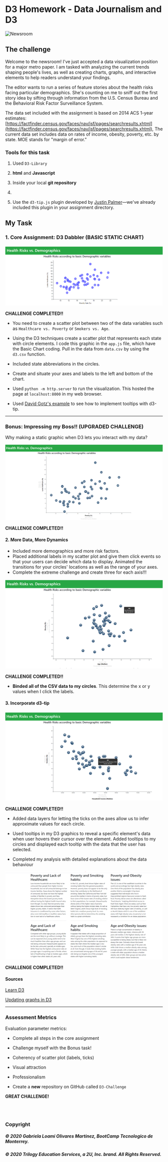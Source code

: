  # D3 Homework - Data Journalism and D3

![Newsroom](https://media.giphy.com/media/v2xIous7mnEYg/giphy.gif)

## The challenge

Welcome to the newsroom! I've just accepted a data visualization position for a major metro paper. I am tasked with analyzing the current trends shaping people's lives, as well as creating charts, graphs, and interactive elements to help readers understand your findings.

The editor wants to run a series of feature stories about the health risks facing particular demographics. She's counting on me to sniff out the first story idea by sifting through information from the U.S. Census Bureau and the Behavioral Risk Factor Surveillance System.

The data set included with the assignment is based on 2014 ACS 1-year estimates: [https://factfinder.census.gov/faces/nav/jsf/pages/searchresults.xhtml](https://factfinder.census.gov/faces/nav/jsf/pages/searchresults.xhtml), The current data set includes data on rates of income, obesity, poverty, etc. by state. MOE stands for "margin of error."

### Tools for this task

1. Used  `D3-Library`

2. **html** and **Javascript** 

3. Inside your local **git repository**

4. 

5. Use the `d3-tip.js` plugin developed by [Justin Palmer](https://github.com/Caged)—we've already included this plugin in your assignment directory.

## My Task

### 1. Core Assignment: D3 Dabbler (BASIC STATIC CHART)

![4-scatter](output/1BasicChart2Variables.png)

**CHALLENGE COMPLETED!!**

* You need to create a scatter plot between two of the data variables such as `Healthcare vs. Poverty` or `Smokers vs. Age`.

* Using the D3 techniques create a scatter plot that represents each state with circle elements. I code this graphic in the `app.js` file, which have the Basic Chart coding. Pull in the data from `data.csv` by using the `d3.csv` function. 

* Included state abbreviations in the circles.

* Create and situate your axes and labels to the left and bottom of the chart.

* Used `python -m http.server` to run the visualization. This hosted the page at `localhost:8000` in my web browser.

* Used [David Gotz's example](https://bl.ocks.org/davegotz/bd54b56723c154d25eedde6504d30ad7) to see how to implement tooltips with d3-tip.



- - -

### Bonus: Impressing my  Boss!! (UPGRADED CHALLENGE)

Why making a static graphic when D3 lets you interact with my data?

![7-animated-scatter](output/B1InitialBonusDynamicChartD3.png)

**CHALLENGE COMPLETED!!**

#### 2. More Data, More Dynamics

* Included more demographics and more risk factors.
* Placed additional labels in my scatter plot and give them click events so that your users can decide which data to display. Animated the transitions for your circles' locations as well as the range of your axes. 
* Complete the extreme challenge and create three for each axis!!!

![7-animated-scatter2](output/B2AnimatedTransitionsWithClickEvents.png)

**CHALLENGE COMPLETED!!**

* **Binded all of the CSV data to my circles**. This determine the x or y values when I click the labels.

#### 3. Incorporate d3-tip

![7-animated-scatter2](output/B3AnimatedTransWithCircleLables.png)

**CHALLENGE COMPLETED!!**

* Added data layers for letting the ticks on the axes allow us to infer approximate values for each circle.

* Used tooltips in my D3 graphics to reveal a specific element's data when user hovers their cursor over the element. Added tooltips to my circles and displayed each tooltip with the data that the user has selected.

* Completed my analysis with detailed explanations about the data behaviour 

![8-tooltip](output/B4CommentsForEachChartDisplay.png)

**CHALLENGE COMPLETED!!**

#### Sources
[Learn D3](https://scrimba.com/learn/d3js)

[Updating graphs in D3](https://stackoverflow.com/questions/36388122/how-to-update-a-graph-in-d3-js-when-pressing-a-button)





- - -

### Assessment Metrics

Evaluation parameter metrics:

* Complete all steps in the core assignment

* Challenge myself with the Bonus task!

* Coherency of scatter plot (labels, ticks)

* Visual attraction

* Professionalism

* Create a **new** repository on GitHub called `D3-Challenge` 


**GREAT CHALLENGE!**

<br>
<br>

### Copyright

##### © 2020 Gabriela Loami Olivares Martinez, BootCamp Tecnologico de Monterrey.
##### © 2020 Trilogy Education Services, a 2U, Inc. brand. All Rights Reserved. 
